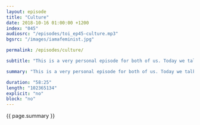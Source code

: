 ```yaml
---
layout: episode
title: "Culture"
date: 2018-10-16 01:00:00 +1200
index: "045"
audiosrc: "/episodes/toi_ep45-culture.mp3"
bgsrc: "/images/iamafeminist.jpg"

permalink: /episodes/culture/

subtitle: "This is a very personal episode for both of us. Today we talk about our own histories — childhood memories, experiences, and how the communities around which we grew up have shaped our own culture. We talk about how we relate to our parents, our families. How Sophia's time growing up in Lebanon shaped her view of the world and how she reacted to events like 9/11. How Serena's journey back to China wasn't quite what she had hoped for. But most of all, we find that these concepts of culture, community and home are things that we can build for ourselves. In this episode, we're a little more vulnerable than usual. We enjoyed it, and we hope you do too."

summary: "This is a very personal episode for both of us. Today we talk about our own histories — childhood memories, experiences, and how the communities around which we grew up have shaped our own culture. We talk about how we relate to our parents, our families. How Sophia's time growing up in Lebanon shaped her view of the world and how she reacted to events like 9/11. How Serena's journey back to China wasn't quite what she had hoped for. But most of all, we find that these concepts of culture, community and home are things that we can build for ourselves. In this episode, we're a little more vulnerable than usual. We enjoyed it, and we hope you do too."

duration: "58:25"
length: "102365134"
explicit: "no"
block: "no" 
---
```

<section class="summary" markdown="1">

{{ page.summary }}

</section>



<section id="shownotes" class="hidden" markdown="1">


</section>
